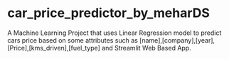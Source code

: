 # car_price_predictor_by_meharDS
A Machine Learning Project that uses Linear Regression model to predict cars price based on some attributes such as [name],[company],[year],[Price],[kms_driven],[fuel_type] and Streamlit Web Based App.

